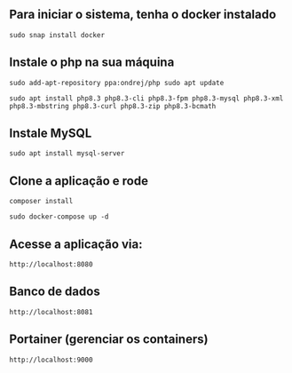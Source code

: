 ## Para iniciar o sistema, tenha o docker instalado

`sudo snap install docker`

## Instale o php na sua máquina

`sudo add-apt-repository ppa:ondrej/php
sudo apt update`

`sudo apt install php8.3 php8.3-cli php8.3-fpm php8.3-mysql php8.3-xml php8.3-mbstring php8.3-curl php8.3-zip php8.3-bcmath
`

## Instale MySQL

`sudo apt install mysql-server`

## Clone a aplicação e rode

`composer install`

`sudo docker-compose up -d`

## Acesse a aplicação via:

`http://localhost:8080`

## Banco de dados

`http://localhost:8081`

## Portainer (gerenciar os containers)

`http://localhost:9000`
